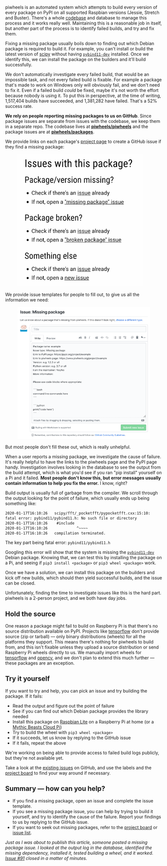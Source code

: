 piwheels is an automated system which attempts to build every version of every package on PyPI on
all supported Raspbian versions (Jessie, Stretch and Buster). There's a whole
[codebase](https://github.com/piwheels/piwheels) and database to manage this process and it works
really well. Maintaining this is a reasonable job in itself, but another part of the process is to
identify failed builds, and try and fix them.

Fixing a missing package usually boils down to finding out which Debian package is required to build
it. For example, you can't install or build the latest version of
[scipy](https://www.piwheels.org/project/scipy/) without having
[`pybind11-dev`](https://packages.debian.org/buster/pybind11-dev) installed. Once we identify this,
we can install the package on the builders and it'll build successfully.

We don't automatically investigate every failed build, that would be an impossible task, and not
every failed build is fixable. For example a package that's made to work on Windows only will
obviously fail, and we don't need to fix it. Even if a failed build *could* be fixed, maybe it's
not worth the effort because nobody is using it. To put this in perspective, at the time of writing,
1,517,404 builds have succeeded, and 1,381,282 have failed. That's a 52% success rate.

**We rely on people reporting missing packages to us on GitHub**. Since package issues are separate
from issues with the codebase, we keep them in a separate repo. The codebase lives at
**[piwheels/piwheels](https://github.com/piwheels/piwheels)** and the package issues are at
[**piwheels/packages**](https://github.com/piwheels/packages).

We provide links on each package's [project page](https://www.piwheels.org/project/numpy/) to
create a GitHub issue if they find a missing package:

<figure class="aligncenter size-large">
<a href="https://www.piwheels.org/project/numpy/"><img src="images/piwheels-issue-links.png" /></a>
</figure>

We provide issue templates for people to fill out, to give us all the information we need:

<figure class="aligncenter size-large">
<a href="https://github.com/piwheels/packages/issues/new/choose"><img src="images/piwheels-issue-templlate.png" /></a>
</figure>

But most people don't fill these out, which is really unhelpful.

When a user reports a missing package, we investigate the cause of failure. It's really helpful to
have the links to the piwheels page and the PyPI page handy. Investigation involves looking in the
database to see the output from the build attempt, which is what you'd see if you ran "pip
install" yourself on a Pi and it failed. **Most people don't know this, but error messages usually
contain information to help you fix the error.** I know, right?

Build output is usually full of garbage from the compiler. We scroll through the output looking for
the point of failure, which usually ends up being something like:

```
2020-01-17T16:10:26   scipy/fft/_pocketfft/pypocketfft.cxx:15:10: fatal error: pybind11/pybind11.h: No such file or directory
2020-01-17T16:10:26    #include 
2020-01-17T16:10:26             ^~~~~
2020-01-17T16:10:26   compilation terminated.
```

The key part being fatal error: `pybind11/pybind11.h`

Googling this error will show that the system is missing the
[`pybind11-dev`](https://packages.debian.org/buster/pybind11-dev) Debian package. Knowing that, we
can test this by installing the package on a Pi, and seeing if `pip3 install <package>` or
`pip3 wheel <package>` work.

Once we have a solution, we can install this package on the builders and kick off new builds, which
should then yield successful builds, and the issue can be closed.

Unfortunately, finding the time to investigate issues like this is the hard part. piwheels is a
2-person project, and we both have day jobs.

## Hold the source

One reason a package might fail to build on Raspberry Pi is that there's no source distribution
available on PyPI. Projects like [tensorflow](https://pypi.org/project/tensorflow/) don't provide
source (zip or tarball) — only binary distributions (wheels) for all the platforms they support.
This means there's nothing for piwheels to build from, and this isn't fixable unless they upload a
source distribution or send Raspberry Pi wheels directly to us. We manually import wheels for
[tensorflow](https://piwheels.org/project/tensorflow/) and
[opencv](https://piwheels.org/project/opencv-python), and we don't plan to extend this much further
— these packages are an exception.

## Try it yourself

If you want to try and help, you can pick an issue and try building the package. If it fails:

- Read the output and figure out the point of failure
- See if you can find out which Debian package provides the library needed
- Install this package on [Raspbian Lite](https://www.raspberrypi.org/downloads/raspbian/) on a
    Raspberry Pi at home (or a [Mythic Beasts Cloud Pi](https://www.mythic-beasts.com/order/rpi))
- Try to build the wheel with `pip3 wheel <package>`
- If it succeeds, let us know by replying to the GitHub issue
- If it fails, repeat the above

We're working on being able to provide access to failed build logs publicly, but they're not
available yet.

Take a look at the [existing issues](https://github.com/piwheels/packages/issues) on GitHub, and use
the labels and the [project board](https://github.com/piwheels/packages/projects/1) to find your way
around if necessary.

## Summary — how can you help?

- If you find a missing package, open an issue and complete the issue template.
- If you see a missing package issue, you can help by trying to build it yourself, and try to
    identify the cause of the failure. Report your findings to us by replying to the GitHub issue.
- If you want to seek out missing packages, refer to the [project
    board](https://github.com/piwheels/packages/projects/1) or [issue
    list](https://github.com/piwheels/packages/issues).

*Just as I was about to publish this article, someone posted a missing package issue. I looked at
the output log in the database, identified the missing dependency, installed it, tested building a
wheel, and it worked. [Issue #91](https://github.com/piwheels/packages/issues/91) closed in a matter
of minutes.*
